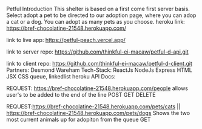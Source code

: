 Petful Introduction This shelter is based on a first come first server basis. Select adopt a pet to be directed to our adoption page, where you can adop a cat or a dog. You can adopt as many pets as you choose. heroku link: https://bref-chocolatine-21548.herokuapp.com/

link to live app: https://petful-peach.vercel.app/

link to server repo: https://github.com/thinkful-ei-macaw/petful-d-api.git

link to client repo: https://github.com/thinkful-ei-macaw/petful-d-client.git Partners: Desmond Wareham Tech-Stack: ReactJs NodeJs Express HTML JSX CSS queue, linkedlist heroku API Docs:

REQUEST: https://bref-chocolatine-21548.herokuapp.com/people allows user's to be added to the end of the line POST GET DELETE

REQUEST:https://bref-chocolatine-21548.herokuapp.com/pets/cats || https://bref-chocolatine-21548.herokuapp.com/pets/dogs Shows the two most current animals up for adopiton from the queue GET
